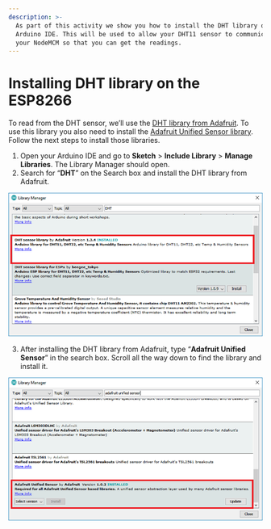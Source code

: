 ```yaml
---
description: >-
  As part of this activity we show you how to install the DHT library on the
  Arduino IDE. This will be used to allow your DHT11 sensor to communicate with
  your NodeMCM so that you can get the readings.
---
```


# Installing DHT library on the ESP8266

 To read from the DHT sensor, we’ll use the [DHT library from Adafruit](https://github.com/adafruit/DHT-sensor-library). To use this library you also need to install the [Adafruit Unified Sensor library](https://github.com/adafruit/Adafruit_Sensor). Follow the next steps to install those libraries.

1.  Open your Arduino IDE and go to **Sketch** &gt; **Include Library** &gt; **Manage Libraries**. The Library Manager should open.
2.  Search for “**DHT**” on the Search box and install the DHT library from Adafruit.   

![Adafruit DHT library \(randomnerdtutorial.com\)](../../.gitbook/assets/adafruit_dht_library.png)

 3. After installing the DHT library from Adafruit, type “**Adafruit Unified Sensor**” in the search box. Scroll all the way down to find the library and install it.  
  

![Adafruit Unified Sensor \(randomnerdtutorial.com\)](../../.gitbook/assets/adafruit_unified_sensor_library.png)





